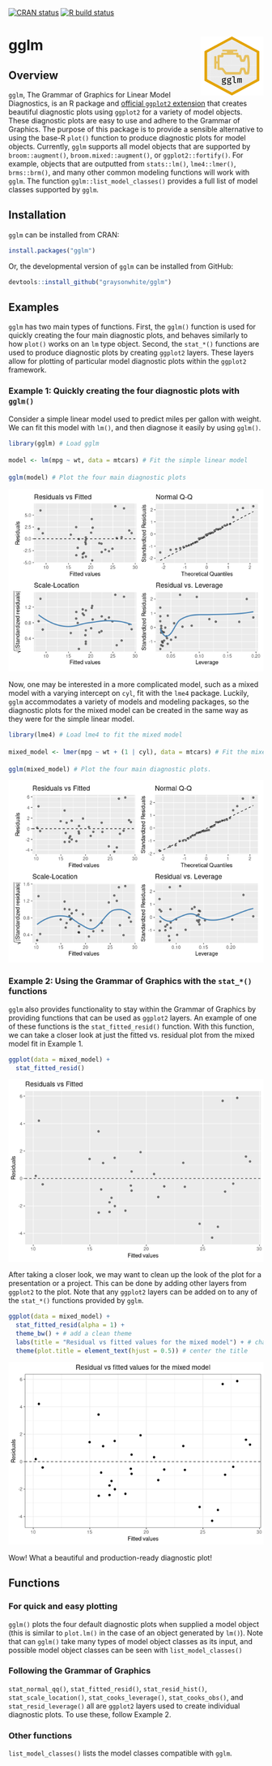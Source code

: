 
<!-- badges: start -->

[![CRAN
status](https://www.r-pkg.org/badges/version/gglm)](https://cran.r-project.org/package=gglm)
[![R build
status](https://github.com/graysonwhite/gglm/workflows/R-CMD-check/badge.svg)](https://github.com/graysonwhite/gglm/actions)
<!-- badges: end -->

# gglm <img src="https://github.com/graysonwhite/gglm/blob/master/figs/gglm.gif?raw=true" align="right" width=125 />

## Overview

`gglm`, The Grammar of Graphics for Linear Model Diagnostics, is an R
package and [official `ggplot2`
extension](https://exts.ggplot2.tidyverse.org/gallery/) that creates
beautiful diagnostic plots using `ggplot2` for a variety of model
objects. These diagnostic plots are easy to use and adhere to the
Grammar of Graphics. The purpose of this package is to provide a
sensible alternative to using the base-R `plot()` function to produce
diagnostic plots for model objects. Currently, `gglm` supports all model
objects that are supported by `broom::augment()`,
`broom.mixed::augment()`, or `ggplot2::fortify()`. For example, objects
that are outputted from `stats::lm()`, `lme4::lmer()`, `brms::brm()`,
and many other common modeling functions will work with `gglm`. The
function `gglm::list_model_classes()` provides a full list of model
classes supported by `gglm`.

## Installation

`gglm` can be installed from CRAN:

``` r
install.packages("gglm")
```

Or, the developmental version of `gglm` can be installed from GitHub:

``` r
devtools::install_github("graysonwhite/gglm")
```

## Examples

`gglm` has two main types of functions. First, the `gglm()` function is
used for quickly creating the four main diagnostic plots, and behaves
similarly to how `plot()` works on an `lm` type object. Second, the
`stat_*()` functions are used to produce diagnostic plots by creating
`ggplot2` layers. These layers allow for plotting of particular model
diagnostic plots within the `ggplot2` framework.

### Example 1: Quickly creating the four diagnostic plots with `gglm()`

Consider a simple linear model used to predict miles per gallon with
weight. We can fit this model with `lm()`, and then diagnose it easily
by using `gglm()`.

``` r
library(gglm) # Load gglm

model <- lm(mpg ~ wt, data = mtcars) # Fit the simple linear model

gglm(model) # Plot the four main diagnostic plots
```

![](README_files/figure-gfm/unnamed-chunk-3-1.png)<!-- -->

Now, one may be interested in a more complicated model, such as a mixed
model with a varying intercept on `cyl`, fit with the `lme4` package.
Luckily, `gglm` accommodates a variety of models and modeling packages,
so the diagnostic plots for the mixed model can be created in the same
way as they were for the simple linear model.

``` r
library(lme4) # Load lme4 to fit the mixed model

mixed_model <- lmer(mpg ~ wt + (1 | cyl), data = mtcars) # Fit the mixed model

gglm(mixed_model) # Plot the four main diagnostic plots.
```

![](README_files/figure-gfm/unnamed-chunk-4-1.png)<!-- -->

### Example 2: Using the Grammar of Graphics with the `stat_*()` functions

`gglm` also provides functionality to stay within the Grammar of
Graphics by providing functions that can be used as `ggplot2` layers. An
example of one of these functions is the `stat_fitted_resid()` function.
With this function, we can take a closer look at just the fitted
vs. residual plot from the mixed model fit in Example 1.

``` r
ggplot(data = mixed_model) +
  stat_fitted_resid()
```

![](README_files/figure-gfm/unnamed-chunk-5-1.png)<!-- -->

After taking a closer look, we may want to clean up the look of the plot
for a presentation or a project. This can be done by adding other layers
from `ggplot2` to the plot. Note that any `ggplot2` layers can be added
on to any of the `stat_*()` functions provided by `gglm`.

``` r
ggplot(data = mixed_model) +
  stat_fitted_resid(alpha = 1) + 
  theme_bw() + # add a clean theme 
  labs(title = "Residual vs fitted values for the mixed model") + # change the title
  theme(plot.title = element_text(hjust = 0.5)) # center the title
```

![](README_files/figure-gfm/unnamed-chunk-6-1.png)<!-- -->

Wow! What a beautiful and production-ready diagnostic plot!

## Functions

### For quick and easy plotting

`gglm()` plots the four default diagnostic plots when supplied a model
object (this is similar to `plot.lm()` in the case of an object
generated by `lm()`). Note that can `gglm()` take many types of model
object classes as its input, and possible model object classes can be
seen with `list_model_classes()`

### Following the Grammar of Graphics

`stat_normal_qq()`, `stat_fitted_resid()`, `stat_resid_hist()`,
`stat_scale_location()`, `stat_cooks_leverage()`, `stat_cooks_obs()`,
and `stat_resid_leverage()` all are `ggplot2` layers used to create
individual diagnostic plots. To use these, follow Example 2.

### Other functions

`list_model_classes()` lists the model classes compatible with `gglm`.
